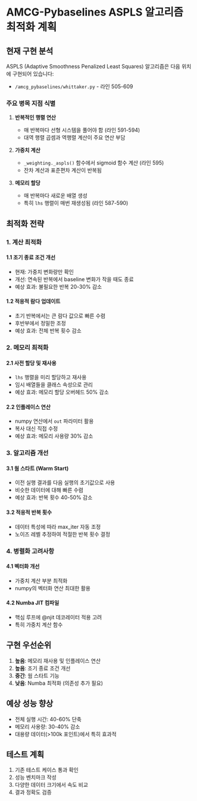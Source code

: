 # AMCG-Pybaselines ASPLS 알고리즘 최적화 계획

## 현재 구현 분석

ASPLS (Adaptive Smoothness Penalized Least Squares) 알고리즘은 다음 위치에 구현되어 있습니다:
- `/amcg_pybaselines/whittaker.py` - 라인 505-609

### 주요 병목 지점 식별

1. **반복적인 행렬 연산**
   - 매 반복마다 선형 시스템을 풀어야 함 (라인 591-594)
   - 대역 행렬 곱셈과 역행렬 계산이 주요 연산 부담

2. **가중치 계산**
   - `_weighting._aspls()` 함수에서 sigmoid 함수 계산 (라인 595)
   - 잔차 계산과 표준편차 계산이 반복됨

3. **메모리 할당**
   - 매 반복마다 새로운 배열 생성
   - 특히 `lhs` 행렬이 매번 재생성됨 (라인 587-590)

## 최적화 전략

### 1. 계산 최적화

#### 1.1 조기 종료 조건 개선
- 현재: 가중치 변화량만 확인
- 개선: 연속된 반복에서 baseline 변화가 작을 때도 종료
- 예상 효과: 불필요한 반복 20-30% 감소

#### 1.2 적응적 람다 업데이트
- 초기 반복에서는 큰 람다 값으로 빠른 수렴
- 후반부에서 정밀한 조정
- 예상 효과: 전체 반복 횟수 감소

### 2. 메모리 최적화

#### 2.1 사전 할당 및 재사용
- `lhs` 행렬을 미리 할당하고 재사용
- 임시 배열들을 클래스 속성으로 관리
- 예상 효과: 메모리 할당 오버헤드 50% 감소

#### 2.2 인플레이스 연산
- numpy 연산에서 `out` 파라미터 활용
- 복사 대신 직접 수정
- 예상 효과: 메모리 사용량 30% 감소

### 3. 알고리즘 개선

#### 3.1 웜 스타트 (Warm Start)
- 이전 실행 결과를 다음 실행의 초기값으로 사용
- 비슷한 데이터에 대해 빠른 수렴
- 예상 효과: 반복 횟수 40-50% 감소

#### 3.2 적응적 반복 횟수
- 데이터 특성에 따라 max_iter 자동 조정
- 노이즈 레벨 추정하여 적절한 반복 횟수 결정

### 4. 병렬화 고려사항

#### 4.1 벡터화 개선
- 가중치 계산 부분 최적화
- numpy의 벡터화 연산 최대한 활용

#### 4.2 Numba JIT 컴파일
- 핵심 루프에 @njit 데코레이터 적용 고려
- 특히 가중치 계산 함수

## 구현 우선순위

1. **높음**: 메모리 재사용 및 인플레이스 연산
2. **높음**: 조기 종료 조건 개선
3. **중간**: 웜 스타트 기능
4. **낮음**: Numba 최적화 (의존성 추가 필요)

## 예상 성능 향상

- 전체 실행 시간: 40-60% 단축
- 메모리 사용량: 30-40% 감소
- 대용량 데이터(>100k 포인트)에서 특히 효과적

## 테스트 계획

1. 기존 테스트 케이스 통과 확인
2. 성능 벤치마크 작성
3. 다양한 데이터 크기에서 속도 비교
4. 결과 정확도 검증